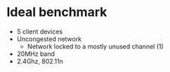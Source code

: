 # Ideal benchmark

- 5 client devices
- Uncongested network
    -  Network locked to a mostly unused channel (1)
- 20MHz band
- 2.4Ghz, 802.11n

